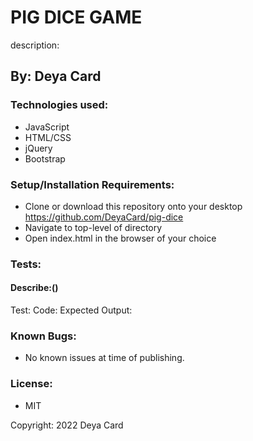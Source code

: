  # PIG DICE GAME

description:

## By: Deya Card

### Technologies used:

* JavaScript
* HTML/CSS
* jQuery
* Bootstrap

### Setup/Installation Requirements:

* Clone or download this repository onto your desktop
https://github.com/DeyaCard/pig-dice
* Navigate to top-level of directory
* Open index.html in the browser of your choice


### Tests:


#### Describe:()

Test: 
Code: 
Expected Output: 




### Known Bugs:
* No known issues at time of publishing.


### License: 
* MIT

Copyright: 2022 Deya Card
